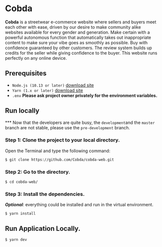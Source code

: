 # Cobda

**Cobda** is a streetwear e-commerce website where sellers and buyers meet each other with ease, driven by our desire to make community alike websites available for every gender and generation. Make certain with a powerful autonomous function that automatically takes out inappropriate content to make sure your vibe goes as smoothly as possible. Buy with confidence guaranteed by other customers. The review system builds up credits for the seller while giving confidence to the buyer. This website runs perfectly on any online device.

## Prerequisites

- `Node.js (10.13 or later)` [download site](https://nodejs.org/en/download/package-manager/)
- `Yarn (1.x or later)` [download site](https://yarnpkg.com/getting-started/install)
- `.env` **Please ask project owner privately for the environment variables.**

## Run locally
*** Now that the developers are quite busy, the `development`and the `master` branch are not stable, please use the `pre-development` branch.

### Step 1: Clone the project to your local directory.

Open the Terminal and type the following command:

    $ git clone https://github.com/Cobda/cobda-web.git

### Step 2: Go to the directory.

    $ cd cobda-web/

### Step 3: Install the dependencies.

**_Optional_**: everything could be installed and run in the virtual environment.

    $ yarn install

## Run Application Locally.

    $ yarn dev
